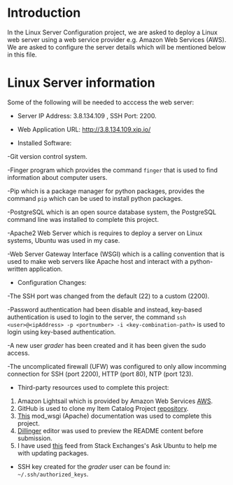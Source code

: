 # Introduction
In the Linux Server Configuration project, we are asked to deploy a Linux web server using a web service provider e.g. Amazon Web Services (AWS). We are asked to configure the server details which will be mentioned below in this file.

# Linux Server information
Some of the following will be needed to acccess the web server:

* Server IP Address: 3.8.134.109 , SSH Port: 2200.
* Web Application URL: http://3.8.134.109.xip.io/

* Installed Software:

-Git version control system.

-Finger program which provides the command `finger` that is used to find information about computer users.

-Pip which is a package manager for python packages, provides the command `pip` which can be used to install python packages.

-PostgreSQL which is an open source database system, the PostgreSQL command line was installed to complete this project.

-Apache2 Web Server which is requires to deploy a server on Linux systems, Ubuntu was used in my case.

-Web Server Gateway Interface (WSGI) which is a calling convention that is used to make web servers like Apache host and interact with a python-written application.

* Configuration Changes:

-The SSH port was changed from the default (22) to a custom (2200).

-Password authentication had been disable and instead, key-based authentication is used to login to the server, the command `ssh <user>@<ipAddress> -p <portnumber> -i <key-combination-path>` is used to login using key-based authentication.

-A new user _grader_ has been created and it has been given the sudo access.

-The uncomplicated firewall (UFW) was configured to only allow incomming connection for SSH (port 2200), HTTP (port 80), NTP (port 123).

* Third-party resources used to complete this project:

1. Amazon Lightsail which is provided by Amazon Web Services [AWS](https://aws.amazon.com/lightsail/).
2. GitHub is used to clone my Item Catalog Project [repository](https://github.com/Saudrules/Item-Catalog).
3. [This](http://flask.pocoo.org/docs/1.0/deploying/mod_wsgi/) mod_wsgi (Apache) documentation was used to complete this project.
4. [Dillinger](https://dillinger.io/) editor was used to preview the README content before submission.
5. I have used [this](https://askubuntu.com/questions/196768/how-to-install-updates-via-command-line/196777#196777?newreg=e2d501ed7dfa4947a5dfe8f01960d655) feed from Stack Exchanges's Ask Ubuntu to help me with updating packages.
* SSH key created for the _grader_ user can be found in: `~/.ssh/authorized_keys`. 

